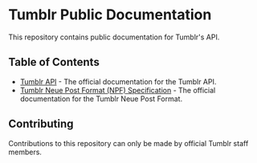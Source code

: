 # Tumblr Public Documentation

This repository contains public documentation for Tumblr's API.

## Table of Contents

- [Tumblr API](api.md) - The official documentation for the Tumblr API.
- [Tumblr Neue Post Format (NPF) Specification](npf-spec.md) - The official documentation for the Tumblr Neue Post Format.

## Contributing

Contributions to this repository can only be made by official Tumblr staff members.
